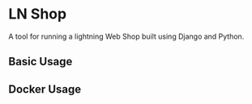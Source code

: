 # LN Shop
A tool for running a lightning Web Shop built using Django and Python.


## Basic Usage

## Docker Usage